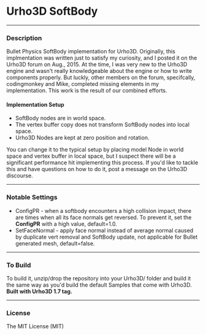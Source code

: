 # Urho3D SoftBody
  
---
### Description
Bullet Physics SoftBody implementation for Urho3D. Originally, this implmentation was written just to satisfy my curiosity, and I posted it on the Urho3D forum on Aug., 2015. At the time, I was very new to the Urho3D engine and wasn't really knowledgeable about the engine or how to write components properly. But luckly, other members on the forum, specifcally, codingmonkey and Mike, completed missing elements in my implementation. This work is the result of our combined efforts.
  
#### Implementation Setup
* SoftBody nodes are in world space.
* The vertex buffer copy does not transform SoftBody nodes into local space.
* Urho3D Nodes are kept at zero position and rotation. 

You can change it to the typical setup by placing model Node in world space and vertex buffer in local space, but I suspect there will be a significant performance hit implementing this process.  If you'd like to tackle this and have questions on how to do it, post a message on the Urho3D discourse.

---
### Notable Settings
* ConfigPR - when a softbody encounters a high collision impact, there are times when all its face normals get reversed. To prevent it, set the **ConfigPR** with a high value, default=1.0.
* SetFaceNormal - apply face normal instead of average normal caused by duplicate vert removal and SoftBody update, not applicable for Bullet generated mesh, default=false.

---
### To Build
To build it, unzip/drop the repository into your Urho3D/ folder and build it the same way as you'd build the default Samples that come with Urho3D.  
**Built with Urho3D 1.7 tag.**
  
---  
### License
The MIT License (MIT)








